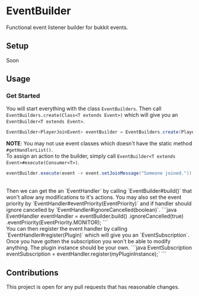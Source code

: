 # EventBuilder
Functional event listener builder for bukkit events.

## Setup
Soon

## Usage

### Get Started
You will start everything with the class `EventBuilders`.
Then call `EventBuilders.create(Class<T extends Event>)` which will give you an `EventBuilder<T extends Event>`.
```java
EventBuilder<PlayerJoinEvent> eventBuilder = EventBuilders.create(PlayerJoinEvent.class);
```
**NOTE**: You may not use event classes which doesn't have the static method `#getHandlerList()`.
<br>
To assign an action to the builder, simply call `EventBuilder<T extends Event>#execute(Consumer<T>)`.
```java
eventBuilder.execute(event -> event.setJoinMessage("Someone joined."));
```
<br>
Then we can get the an `EventHandler<T extends Event>` by calling `EventBuilder<T extends Event>#build()` that won't allow any modifications to it's actions.
You may also set the event priority by `EventHandler<T extends Event>#eventPriority(EventPriority)` 
and if handler should ignore cancelled by `EventHandler<T extends Event>#ignoreCancelled(boolean)`.
```java
EventHandler<PlayerJoinEvent> eventHandler = eventBuilder.build()
  .ignoreCancelled(true)
  .eventPriority(EventPriority.MONITOR);
```
<br>
You can then register the event handler by calling `EventHandler<T extends Event>#register(Plugin)` which will give you an `EventSubscription<T extends Event>`.
Once you have gotten the subscription you won't be able to modify anything. The plugin instance should be your own.
```java
EventSubscription<PlayerJoinEvent> eventSubscription = eventHandler.register(myPluginInstance);`
```

## Contributions
This project is open for any pull requests that has reasonable changes. 
